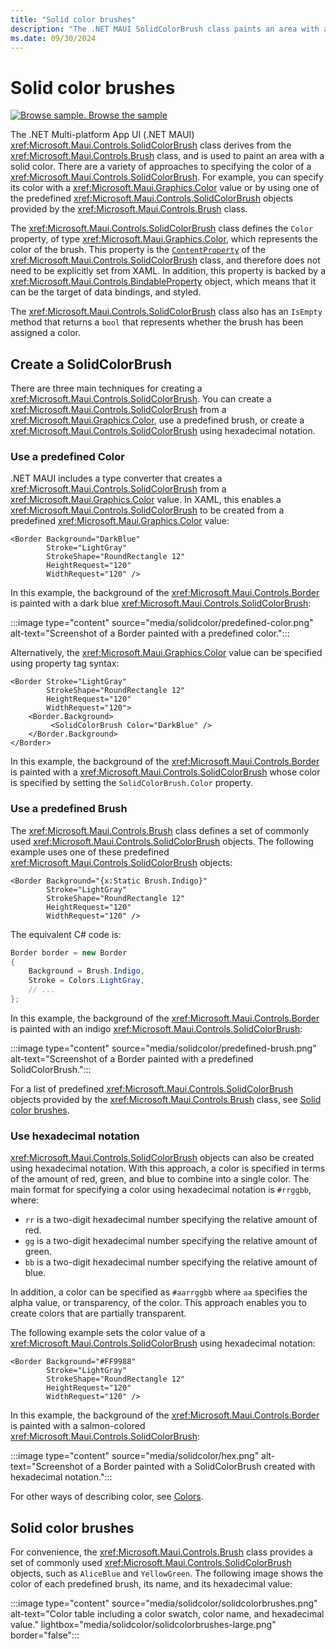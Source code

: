 ```yaml
---
title: "Solid color brushes"
description: "The .NET MAUI SolidColorBrush class paints an area with a solid color."
ms.date: 09/30/2024
---
```


# Solid color brushes

[![Browse sample.](~/media/code-sample.png) Browse the sample](/samples/dotnet/maui-samples/userinterface-brushes)

The .NET Multi-platform App UI (.NET MAUI) <xref:Microsoft.Maui.Controls.SolidColorBrush> class derives from the <xref:Microsoft.Maui.Controls.Brush> class, and is used to paint an area with a solid color. There are a variety of approaches to specifying the color of a <xref:Microsoft.Maui.Controls.SolidColorBrush>. For example, you can specify its color with a <xref:Microsoft.Maui.Graphics.Color> value or by using one of the predefined <xref:Microsoft.Maui.Controls.SolidColorBrush> objects provided by the <xref:Microsoft.Maui.Controls.Brush> class.

The <xref:Microsoft.Maui.Controls.SolidColorBrush> class defines the `Color` property, of type <xref:Microsoft.Maui.Graphics.Color>, which represents the color of the brush. This property is the [`ContentProperty`](xref:Microsoft.Maui.Controls.ContentPropertyAttribute) of the <xref:Microsoft.Maui.Controls.SolidColorBrush> class, and therefore does not need to be explicitly set from XAML. In addition, this property is backed by a <xref:Microsoft.Maui.Controls.BindableProperty> object, which means that it can be the target of data bindings, and styled.

The <xref:Microsoft.Maui.Controls.SolidColorBrush> class also has an `IsEmpty` method that returns a `bool` that represents whether the brush has been assigned a color.

## Create a SolidColorBrush

There are three main techniques for creating a <xref:Microsoft.Maui.Controls.SolidColorBrush>. You can create a <xref:Microsoft.Maui.Controls.SolidColorBrush> from a <xref:Microsoft.Maui.Graphics.Color>, use a predefined brush, or create a <xref:Microsoft.Maui.Controls.SolidColorBrush> using hexadecimal notation.

### Use a predefined Color

.NET MAUI includes a type converter that creates a <xref:Microsoft.Maui.Controls.SolidColorBrush> from a <xref:Microsoft.Maui.Graphics.Color> value. In XAML, this enables a <xref:Microsoft.Maui.Controls.SolidColorBrush> to be created from a predefined <xref:Microsoft.Maui.Graphics.Color> value:

```xaml
<Border Background="DarkBlue"
        Stroke="LightGray"
        StrokeShape="RoundRectangle 12"
        HeightRequest="120"
        WidthRequest="120" />
```

In this example, the background of the <xref:Microsoft.Maui.Controls.Border> is painted with a dark blue <xref:Microsoft.Maui.Controls.SolidColorBrush>:

:::image type="content" source="media/solidcolor/predefined-color.png" alt-text="Screenshot of a Border painted with a predefined color.":::

Alternatively, the <xref:Microsoft.Maui.Graphics.Color> value can be specified using property tag syntax:

```xaml
<Border Stroke="LightGray"
        StrokeShape="RoundRectangle 12"
        HeightRequest="120"
        WidthRequest="120">
    <Border.Background>
         <SolidColorBrush Color="DarkBlue" />    
    </Border.Background>
</Border>
```

In this example, the background of the <xref:Microsoft.Maui.Controls.Border> is painted with a <xref:Microsoft.Maui.Controls.SolidColorBrush> whose color is specified by setting the `SolidColorBrush.Color` property.

### Use a predefined Brush

The <xref:Microsoft.Maui.Controls.Brush> class defines a set of commonly used <xref:Microsoft.Maui.Controls.SolidColorBrush> objects. The following example uses one of these predefined <xref:Microsoft.Maui.Controls.SolidColorBrush> objects:

```xaml
<Border Background="{x:Static Brush.Indigo}"
        Stroke="LightGray"
        StrokeShape="RoundRectangle 12"
        HeightRequest="120"
        WidthRequest="120" />   
```

The equivalent C# code is:

```csharp
Border border = new Border
{
    Background = Brush.Indigo,
    Stroke = Colors.LightGray,
    // ...
};
```

In this example, the background of the <xref:Microsoft.Maui.Controls.Border> is painted with an indigo <xref:Microsoft.Maui.Controls.SolidColorBrush>:

:::image type="content" source="media/solidcolor/predefined-brush.png" alt-text="Screenshot of a Border painted with a predefined SolidColorBrush.":::

For a list of predefined <xref:Microsoft.Maui.Controls.SolidColorBrush> objects provided by the <xref:Microsoft.Maui.Controls.Brush> class, see [Solid color brushes](#solid-color-brushes).

### Use hexadecimal notation

<xref:Microsoft.Maui.Controls.SolidColorBrush> objects can also be created using hexadecimal notation. With this approach, a color is specified in terms of the amount of red, green, and blue to combine into a single color. The main format for specifying a color using hexadecimal notation is `#rrggbb`, where:

- `rr` is a two-digit hexadecimal number specifying the relative amount of red.
- `gg` is a two-digit hexadecimal number specifying the relative amount of green.
- `bb` is a two-digit hexadecimal number specifying the relative amount of blue.

In addition, a color can be specified as `#aarrggbb` where `aa` specifies the alpha value, or transparency, of the color. This approach enables you to create colors that are partially transparent.

The following example sets the color value of a <xref:Microsoft.Maui.Controls.SolidColorBrush> using hexadecimal notation:

```xaml
<Border Background="#FF9988"
        Stroke="LightGray"
        StrokeShape="RoundRectangle 12"
        HeightRequest="120"
        WidthRequest="120" />       
```

In this example, the background of the <xref:Microsoft.Maui.Controls.Border> is painted with a salmon-colored <xref:Microsoft.Maui.Controls.SolidColorBrush>:

:::image type="content" source="media/solidcolor/hex.png" alt-text="Screenshot of a Border painted with a SolidColorBrush created with hexadecimal notation.":::

For other ways of describing color, see [Colors](~/user-interface/graphics/colors.md).

## Solid color brushes

For convenience, the <xref:Microsoft.Maui.Controls.Brush> class provides a set of commonly used <xref:Microsoft.Maui.Controls.SolidColorBrush> objects, such as `AliceBlue` and `YellowGreen`. The following image shows the color of each predefined brush, its name, and its hexadecimal value:

:::image type="content" source="media/solidcolor/solidcolorbrushes.png" alt-text="Color table including a color swatch, color name, and hexadecimal value." lightbox="media/solidcolor/solidcolorbrushes-large.png" border="false":::
